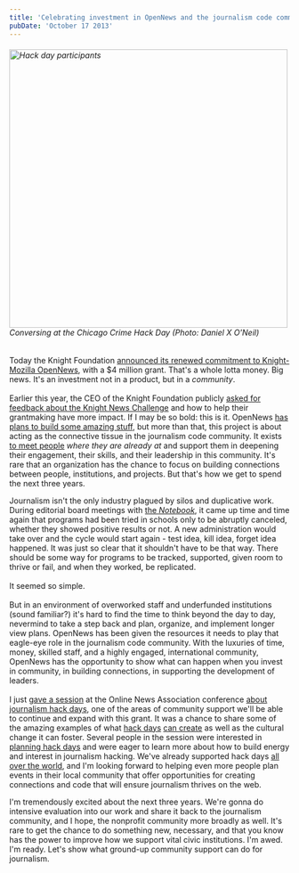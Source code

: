 ```yaml
---
title: 'Celebrating investment in OpenNews and the journalism code community'
pubDate: 'October 17 2013'
---
```


<h6><img alt="Hack day participants" class="caption" src="/files/hackdays.jpg" style="width: 500px;"  /><br>Conversing at the Chicago Crime Hack Day (Photo: Daniel X O'Neil)</h6>
<p>Today the Knight Foundation <a href="http://www.knightfoundation.org/press-room/press-release/knight-mozilla-effort-foster-newsroom-innovation-4/">announced its renewed commitment to Knight-Mozilla OpenNews</a>, with a $4 million grant. That&#39;s a whole lotta money. Big news. It&#39;s an investment not in a product, but in a <em>community</em>.<br />
<br />
Earlier this year, the CEO of the Knight Foundation publicly <a href="http://www.niemanlab.org/2013/06/opening-up-government-a-new-round-of-knight-news-challenge-winners-aims-to-get-citizens-and-governments-better-information/">asked for feedback about the Knight News Challenge</a> and how to help their grantmaking have more impact. If I may be so bold: this is it. OpenNews <a href="http://dansinker.com/post/64293813605/opennews-ascent-stage">has plans to build some amazing stuff</a>, but more than that, this project is about acting as the connective tissue in the journalism code community. It exists <a href="http://opennews.org/getinvolved.html">to meet people</a> <em>where they are already at</em> and support them in deepening their engagement, their skills, and their leadership in this community. It&#39;s rare that an organization has the chance to focus on building connections between people, institutions, and projects. But that&#39;s how we get to spend the next three years.</p>
<!--break-->
<p>Journalism isn&#39;t the only industry plagued by silos and duplicative work. During editorial board meetings with <a href="http://thenotebook.org">the <em>Notebook</em></a>, it came up time and time again that programs had been tried in schools only to be abruptly canceled, whether they showed positive results or not. A new administration would take over and the cycle would start again - test idea, kill idea, forget idea happened. It was just so clear that it shouldn&#39;t have to be that way. There should be some way for programs to be tracked, supported, given room to thrive or fail, and when they worked, be replicated.<br />
<br />
It seemed so simple.<br />
<br />
But in an environment of overworked staff and underfunded institutions (sound familiar?) it&#39;s hard to find the time to think beyond the day to day, nevermind to take a step back and plan, organize, and implement longer view plans. OpenNews has been given the resources it needs to play that eagle-eye role in the journalism code community. With the luxuries of time, money, skilled staff, and a highly engaged, international community, OpenNews has the opportunity to show what can happen when you invest in community, in building connections, in supporting the development of leaders.<br />
<br />
I just <a href="http://ona13.journalists.org/sessions/hosting-a-journo-hack-day">gave a session</a> at the Online News Association conference <a href="/files/journohackdaysONA2013.pdf">about journalism hack days</a>, one of the areas of community support we&#39;ll be able to continue and expand with this grant. It was a chance to share some of the amazing examples of what <a href="http://source.opennews.org/en-US/articles/chat-john-keefe/">hack days</a> <a href="/files/presenta-timeline-HHBA2013-curvas2.pdf">can create</a> as well as the cultural change it can foster. Several people in the session were interested in <a href="https://github.com/erikao/journohackdays">planning hack days</a> and were eager to learn more about how to build energy and interest in journalism hacking. We&#39;ve already supported hack days <a href="/files/hackdays-map.jpg">all over the world</a>, and I&#39;m looking forward to helping even more people plan events in their local community that offer opportunities for creating connections and code that will ensure journalism thrives on the web.</p>
<p>I&#39;m tremendously excited about the next three years. We&#39;re gonna do intensive evaluation into our work and share it back to the journalism community, and I hope, the nonprofit community more broadly as well. It&#39;s rare to get the chance to do something new, necessary, and that you know has the power to improve how we support vital civic institutions. I&#39;m awed. I&#39;m ready. Let&#39;s show what ground-up community support can do for journalism.</p>


